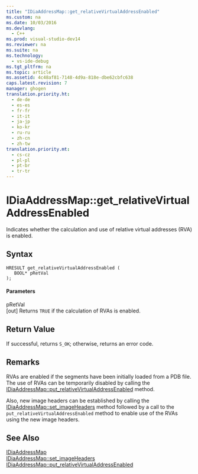 ```yaml
---
title: "IDiaAddressMap::get_relativeVirtualAddressEnabled"
ms.custom: na
ms.date: 10/03/2016
ms.devlang: 
  - C++
ms.prod: visual-studio-dev14
ms.reviewer: na
ms.suite: na
ms.technology: 
  - vs-ide-debug
ms.tgt_pltfrm: na
ms.topic: article
ms.assetid: 4c48af81-7148-4d9a-818e-dbe62cbfc638
caps.latest.revision: 7
manager: ghogen
translation.priority.ht: 
  - de-de
  - es-es
  - fr-fr
  - it-it
  - ja-jp
  - ko-kr
  - ru-ru
  - zh-cn
  - zh-tw
translation.priority.mt: 
  - cs-cz
  - pl-pl
  - pt-br
  - tr-tr
---
```

# IDiaAddressMap::get_relativeVirtualAddressEnabled
Indicates whether the calculation and use of relative virtual addresses (RVA) is enabled.  
  
## Syntax  
  
```cpp#  
HRESULT get_relativeVirtualAddressEnabled (   
   BOOL* pRetVal  
);  
```  
  
#### Parameters  
 pRetVal  
 [out] Returns `TRUE` if the calculation of RVAs is enabled.  
  
## Return Value  
 If successful, returns `S_OK`; otherwise, returns an error code.  
  
## Remarks  
 RVAs are enabled if the segments have been initially loaded from a PDB file. The use of RVAs can be temporarily disabled by calling the [IDiaAddressMap::put_relativeVirtualAddressEnabled](../VS_debugger/IDiaAddressMap--put_relativeVirtualAddressEnabled.md) method.  
  
 Also, new image headers can be established by calling the [IDiaAddressMap::set_imageHeaders](../VS_debugger/IDiaAddressMap--set_imageHeaders.md) method followed by a call to the `put_relativeVirtualAddressEnabled` method to enable use of the RVAs using the new image headers.  
  
## See Also  
 [IDiaAddressMap](../VS_debugger/IDiaAddressMap.md)   
 [IDiaAddressMap::set_imageHeaders](../VS_debugger/IDiaAddressMap--set_imageHeaders.md)   
 [IDiaAddressMap::put_relativeVirtualAddressEnabled](../VS_debugger/IDiaAddressMap--put_relativeVirtualAddressEnabled.md)